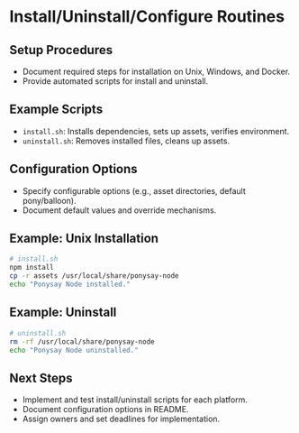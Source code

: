 # Install/Uninstall/Configure Routines

## Setup Procedures
- Document required steps for installation on Unix, Windows, and Docker.
- Provide automated scripts for install and uninstall.

## Example Scripts
- `install.sh`: Installs dependencies, sets up assets, verifies environment.
- `uninstall.sh`: Removes installed files, cleans up assets.

## Configuration Options
- Specify configurable options (e.g., asset directories, default pony/balloon).
- Document default values and override mechanisms.

## Example: Unix Installation
```sh
# install.sh
npm install
cp -r assets /usr/local/share/ponysay-node
echo "Ponysay Node installed."
```

## Example: Uninstall
```sh
# uninstall.sh
rm -rf /usr/local/share/ponysay-node
echo "Ponysay Node uninstalled."
```

## Next Steps
- Implement and test install/uninstall scripts for each platform.
- Document configuration options in README.
- Assign owners and set deadlines for implementation.